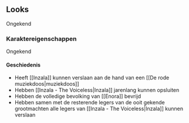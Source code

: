 
## Looks
Ongekend

### Karaktereigenschappen
Ongekend

#### Geschiedenis
- Heeft [[Inzala]] kunnen verslaan aan de hand van een [[De rode muziekdoos|muziekdoos]]
- Hebben [[Inzala - The Voiceless|Inzala]] jarenlang kunnen opsluiten
- Hebben de volledige bevolking van [[Enora]] bevrijd
- Hebben samen met de resterende legers van de ooit gekende grootmachten alle legers van [[Inzala - The Voiceless|Inzala]] kunnen verslaan